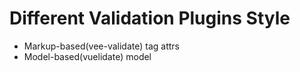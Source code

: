 # Different Validation Plugins Style
- Markup-based(vee-validate)
    tag attrs
- Model-based(vuelidate)
    model